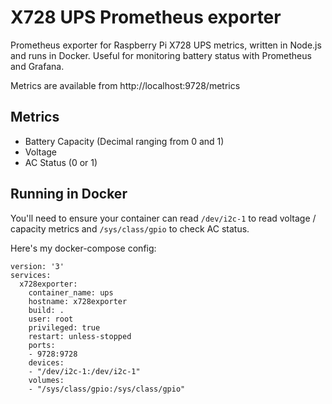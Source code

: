 # X728 UPS Prometheus exporter

Prometheus exporter for Raspberry Pi X728 UPS metrics, written in Node.js and runs in Docker. Useful for monitoring battery status with Prometheus and Grafana.

Metrics are available from http://localhost:9728/metrics

## Metrics
- Battery Capacity (Decimal ranging from 0 and 1)
- Voltage
- AC Status (0 or 1)

## Running in Docker

You'll need to ensure your container can read `/dev/i2c-1` to read voltage / capacity metrics and `/sys/class/gpio` to check AC status.

Here's my docker-compose config:

```
version: '3'
services:
  x728exporter:
    container_name: ups
    hostname: x728exporter
    build: .
    user: root
    privileged: true
    restart: unless-stopped
    ports:
    - 9728:9728
    devices:
    - "/dev/i2c-1:/dev/i2c-1"
    volumes:
    - "/sys/class/gpio:/sys/class/gpio"
```